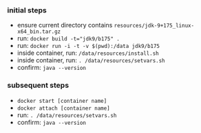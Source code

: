 
### initial steps

* ensure current directory contains `resources/jdk-9+175_linux-x64_bin.tar.gz`
* run: `docker build -t="jdk9/b175" .` 
* run: `docker run -i -t -v $(pwd):/data jdk9/b175`
* inside container, run: `/data/resources/install.sh`
* inside container, run: `. /data/resources/setvars.sh`
* confirm: `java --version`

### subsequent steps

* `docker start [container name]`
* `docker attach [container name]`
* run: `. /data/resources/setvars.sh`
* confirm: `java --version`
